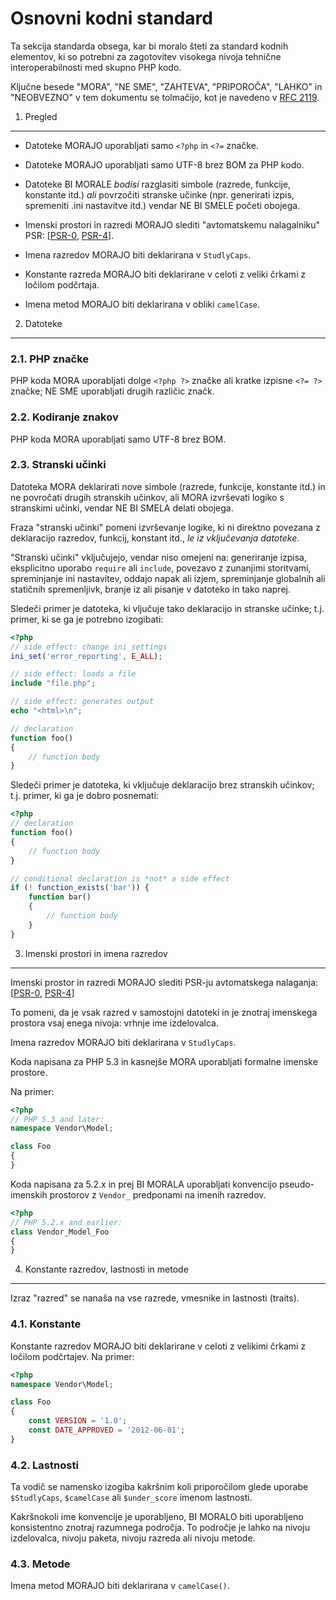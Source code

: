 Osnovni kodni standard
======================

Ta sekcija standarda obsega, kar bi moralo šteti za standard
kodnih elementov, ki so potrebni za zagotovitev visokega nivoja tehnične
interoperabilnosti med skupno PHP kodo.

Ključne besede "MORA", "NE SME", "ZAHTEVA", "PRIPOROČA", "LAHKO" in "NEOBVEZNO"
v tem dokumentu se tolmačijo, kot je navedeno v
[RFC 2119].

[RFC 2119]: http://www.ietf.org/rfc/rfc2119.txt
[PSR-0]: https://github.com/php-fig/fig-standards/blob/master/accepted/PSR-0.md
[PSR-4]: https://github.com/php-fig/fig-standards/blob/master/accepted/PSR-4-autoloader.md


1. Pregled
----------

- Datoteke MORAJO uporabljati samo `<?php` in `<?=` značke.

- Datoteke MORAJO uporabljati samo UTF-8 brez BOM za PHP kodo.

- Datoteke BI MORALE *bodisi* razglasiti simbole (razrede, funkcije, konstante itd.)
  *ali* povrzočiti stranske učinke (npr. generirati izpis, spremeniti .ini nastavitve itd.)
  vendar NE BI SMELE početi obojega.

- Imenski prostori in razredi MORAJO slediti "avtomatskemu nalagalniku" PSR: [[PSR-0], [PSR-4]].

- Imena razredov MORAJO biti deklarirana v `StudlyCaps`.

- Konstante razreda MORAJO biti deklarirane v celoti z veliki črkami z ločilom podčrtaja.

- Imena metod MORAJO biti deklarirana v obliki `camelCase`.


2. Datoteke
-----------

### 2.1. PHP značke

PHP koda MORA uporabljati dolge `<?php ?>` značke ali kratke izpisne `<?= ?>` značke; NE SME uporabljati drugih različic značk.

### 2.2. Kodiranje znakov

PHP koda MORA uporabljati samo UTF-8 brez BOM.

### 2.3. Stranski učinki

Datoteka MORA deklarirati nove simbole (razrede, funkcije, konstante
itd.) in ne povročati drugih stranskih učinkov, ali MORA izvrševati logiko s stranskimi
učinki, vendar NE BI SMELA delati obojega.

Fraza "stranski učinki" pomeni izvrševanje logike, ki ni direktno povezana z
deklaracijo razredov, funkcij, konstant itd., *le iz vključevanja
datoteke*.

"Stranski učinki" vključujejo, vendar niso omejeni na: generiranje izpisa, eksplicitno
uporabo `require` ali `include`, povezavo z zunanjimi storitvami, spreminjanje ini
nastavitev, oddajo napak ali izjem, spreminjanje globalnih ali statičnih spremenljivk,
branje iz ali pisanje v datoteko in tako naprej.

Sledeči primer je datoteka, ki vljučuje tako deklaracijo in stranske učinke;
t.j. primer, ki se ga je potrebno izogibati:

```php
<?php
// side effect: change ini settings
ini_set('error_reporting', E_ALL);

// side effect: loads a file
include "file.php";

// side effect: generates output
echo "<html>\n";

// declaration
function foo()
{
    // function body
}
```

Sledeči primer je datoteka, ki vključuje deklaracijo brez stranskih
učinkov; t.j. primer, ki ga je dobro posnemati:

```php
<?php
// declaration
function foo()
{
    // function body
}

// conditional declaration is *not* a side effect
if (! function_exists('bar')) {
    function bar()
    {
        // function body
    }
}
```


3. Imenski prostori in imena razredov
-------------------------------------

Imenski prostor in razredi MORAJO slediti PSR-ju avtomatskega nalaganja: [[PSR-0], [PSR-4]]

To pomeni, da je vsak razred v samostojni datoteki in je znotraj imenskega prostora
vsaj enega nivoja: vrhnje ime izdelovalca.

Imena razredov MORAJO biti deklarirana v `StudlyCaps`.

Koda napisana za PHP 5.3 in kasnejše MORA uporabljati formalne imenske prostore.

Na primer:

```php
<?php
// PHP 5.3 and later:
namespace Vendor\Model;

class Foo
{
}
```

Koda napisana za 5.2.x in prej BI MORALA uporabljati konvencijo pseudo-imenskih prostorov z `Vendor_` predponami na imenih razredov.

```php
<?php
// PHP 5.2.x and earlier:
class Vendor_Model_Foo
{
}
```

4. Konstante razredov, lastnosti in metode
------------------------------------------

Izraz "razred" se nanaša na vse razrede, vmesnike in lastnosti (traits).

### 4.1. Konstante

Konstante razredov MORAJO biti deklarirane v celoti z velikimi črkami z ločilom podčrtajev.
Na primer:

```php
<?php
namespace Vendor\Model;

class Foo
{
    const VERSION = '1.0';
    const DATE_APPROVED = '2012-06-01';
}
```

### 4.2. Lastnosti

Ta vodič se namensko izogiba kakršnim koli priporočilom glede uporabe
`$StudlyCaps`, `$camelCase` ali `$under_score` imenom lastnosti.

Kakršnokoli ime konvencije je uporabljeno, BI MORALO biti uporabljeno konsistentno znotraj
razumnega področja. To področje je lahko na nivoju izdelovalca, nivoju paketa, nivoju razreda ali nivoju metode.

### 4.3. Metode

Imena metod MORAJO biti deklarirana v `camelCase()`.
